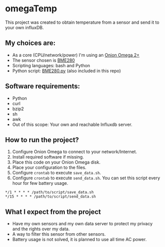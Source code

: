 # omegaTemp
This project was created to obtain temperature from a sensor and send it to your own influxDB.


## My choices are:
* As a core (CPU/network/power) I'm using an [Onion Omega 2+](https://onion.io/omega2/)
* The sensor chosen is [BME280](https://store.ncd.io/product/bme280-digital-humidity-%c2%b13rh-pressure-and-temperature-sensor-i2c-mini-module/)
* Scripting languages: bash and Python
* Python script: [BME280.py](https://github.com/ControlEverythingCommunity/BME280/blob/master/Onion_Omega_Python/BME280.py) (also included in this repo)


## Software requirements:
* Python
* curl
* bzip2
* sh
* awk
* Out of this scope: Your own and reachable Influxdb server.

## How to run the project?

1. Configure Onion Omega to connect to your network/Internet.
1. Install required software if missing.
1. Place this code on your Onion Omega disk.
1. Place your configuration to the files.
1. Configure `crontab` to execute `save_data.sh`.
1. Configure `crontab` to execute `send_data.sh`. You can set this script every hour for few battery usage.

```
*/1 * * * * /path/to/script/save_data.sh
*/15 * * * * /path/to/script/send_data.sh
```

## What I expect from the project
* Have my own sensors and my own data server to protect my privacy and the rights over my data.
* A way to filter this sensor from other sensors.
* Battery usage is not solved, it is planned to use all time AC power.
